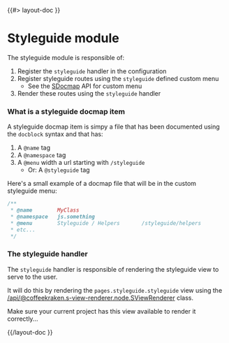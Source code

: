 <!--
/**
 * @name            Styleguide
 * @namespace       doc
 * @type            Markdown
 * @platform        md
 * @status          stable
 * @menu            Documentation / Modules           /doc/modules/styleguide
 *
 * @since           2.0.0
 * @author    Olivier Bossel <olivier.bossel@gmail.com> (https://coffeekraken.io)
 */
-->

{{#> layout-doc }}

# Styleguide module

The styleguide module is responsible of:

1. Register the `styleguide` handler in the configuration
2. Register styleguide routes using the `styleguide` defined custom menu
    - See the [SDocmap](/api/@coffeekraken.s-docmap.node.SDocmap) API for custom menu
3. Render these routes using the `styleguide` handler

### What is a styleguide docmap item

A styleguide docmap item is simpy a file that has been documented using the `docblock` syntax and that has:

1. A `@name` tag
2. A `@namespace` tag
3. A `@menu` width a url starting with `/styleguide`
    - Or: A `@styleguide` tag

Here's a small example of a docmap file that will be in the custom styleguide menu:

```js
/**
 * @name        MyClass
 * @namespace   js.something
 * @menu        Styleguide / Helpers       /styleguide/helpers
 * etc...
 */
```

### The styleguide handler

The `styleguide` handler is responsible of rendering the styleguide view to serve to the user.

It will do this by rendering the `pages.styleguide.styleguide` view using the [/api/@coffeekraken.s-view-renderer.node.SViewRenderer](SViewRenderer) class.

Make sure your current project has this view available to render it correctly...

{{/layout-doc }}
